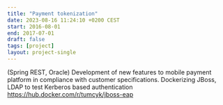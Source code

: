 ```yaml
---
title: "Payment tokenization"
date: 2023-08-16 11:24:10 +0200 CEST
start: 2016-08-01
end: 2017-07-01
draft: false
tags: [project]
layout: project-single
---
```


(Spring REST, Oracle)
Development of new features to mobile payment platform in compliance with customer specifications.
Dockerizing JBoss, LDAP to test Kerberos based authentication https://hub.docker.com/r/tumcyk/jboss-eap
